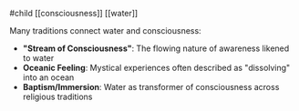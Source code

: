 #child [[consciousness]] [[water]]

Many traditions connect water and consciousness:

- **"Stream of Consciousness"**: The flowing nature of awareness likened to water
- **Oceanic Feeling**: Mystical experiences often described as "dissolving" into an ocean
- **Baptism/Immersion**: Water as transformer of consciousness across religious traditions